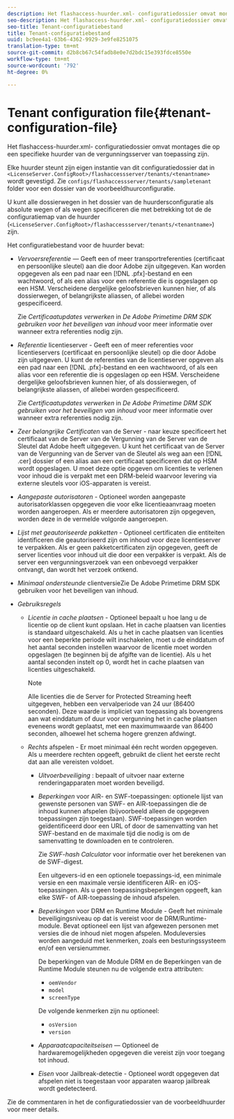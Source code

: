 ```yaml
---
description: Het flashaccess-huurder.xml- configuratiedossier omvat montages die op een specifieke huurder van de vergunningsserver van toepassing zijn.
seo-description: Het flashaccess-huurder.xml- configuratiedossier omvat montages die op een specifieke huurder van de vergunningsserver van toepassing zijn.
seo-title: Tenant-configuratiebestand
title: Tenant-configuratiebestand
uuid: bc9ee4a1-63b6-4362-9929-3e9fe8251075
translation-type: tm+mt
source-git-commit: d2b8cb67c54fadb8e0e7d2bdc15e393fdce8550e
workflow-type: tm+mt
source-wordcount: '792'
ht-degree: 0%

---
```



# Tenant configuration file{#tenant-configuration-file}

Het flashaccess-huurder.xml- configuratiedossier omvat montages die op een specifieke huurder van de vergunningsserver van toepassing zijn.

Elke huurder steunt zijn eigen instantie van dit configuratiedossier dat in `<LicenseServer.ConfigRoot>/flashaccessserver/tenants/<tenantname>` wordt gevestigd. Zie `configs/flashaccessserver/tenants/sampletenant` folder voor een dossier van de voorbeeldhuurconfiguratie.

U kunt alle dossierwegen in het dossier van de huurdersconfiguratie als absolute wegen of als wegen specificeren die met betrekking tot de de configuratiemap van de huurder (`<LicenseServer.ConfigRoot>/flashaccessserver/tenants/<tenantname>`) zijn.

Het configuratiebestand voor de huurder bevat:

* *Vervoersreferentie* — Geeft een of meer transportreferenties (certificaat en persoonlijke sleutel) aan die door Adobe zijn uitgegeven. Kan worden opgegeven als een pad naar een [!DNL .pfx]-bestand en een wachtwoord, of als een alias voor een referentie die is opgeslagen op een HSM. Verscheidene dergelijke geloofsbrieven kunnen hier, of als dossierwegen, of belangrijkste aliassen, of allebei worden gespecificeerd.

   Zie *Certificaatupdates verwerken* in *De Adobe Primetime DRM SDK gebruiken voor het beveiligen van inhoud* voor meer informatie over wanneer extra referenties nodig zijn.

* *Referentie*  licentieserver - Geeft een of meer referenties voor licentieservers (certificaat en persoonlijke sleutel) op die door Adobe zijn uitgegeven. U kunt de referenties van de licentieserver opgeven als een pad naar een [!DNL .pfx]-bestand en een wachtwoord, of als een alias voor een referentie die is opgeslagen op een HSM. Verscheidene dergelijke geloofsbrieven kunnen hier, of als dossierwegen, of belangrijkste aliassen, of allebei worden gespecificeerd.

   Zie *Certificaatupdates verwerken* in *De Adobe Primetime DRM SDK gebruiken voor het beveiligen van inhoud* voor meer informatie over wanneer extra referenties nodig zijn.

* *Zeer belangrijke Certificaten*  van de Server - naar keuze specificeert het certificaat van de Server van de Vergunning van de Server van de Sleutel dat Adobe heeft uitgegeven. U kunt het certificaat van de Server van de Vergunning van de Server van de Sleutel als weg aan een [!DNL .cer] dossier of een alias aan een certificaat specificeren dat op HSM wordt opgeslagen. U moet deze optie opgeven om licenties te verlenen voor inhoud die is verpakt met een DRM-beleid waarvoor levering via externe sleutels voor iOS-apparaten is vereist.

* *Aangepaste autorisatoren*  - Optioneel worden aangepaste autorisatorklassen opgegeven die voor elke licentieaanvraag moeten worden aangeroepen. Als er meerdere autorisatoren zijn opgegeven, worden deze in de vermelde volgorde aangeroepen.
* *Lijst met geautoriseerde pakketten*  - Optioneel certificaten die entiteiten identificeren die geautoriseerd zijn om inhoud voor deze licentieserver te verpakken. Als er geen pakketcertificaten zijn opgegeven, geeft de server licenties voor inhoud uit die door een verpakker is verpakt. Als de server een vergunningsverzoek van een onbevoegd verpakker ontvangt, dan wordt het verzoek ontkend.
* *Minimaal ondersteunde* clientversieZie De Adobe Primetime DRM SDK gebruiken voor het beveiligen van inhoud.

* *Gebruiksregels*

   * *Licentie in cache plaatsen*  - Optioneel bepaalt u hoe lang u de licentie op de client kunt opslaan. Het in cache plaatsen van licenties is standaard uitgeschakeld. Als u het in cache plaatsen van licenties voor een beperkte periode wilt inschakelen, moet u de einddatum of het aantal seconden instellen waarvoor de licentie moet worden opgeslagen (te beginnen bij de afgifte van de licentie). Als u het aantal seconden instelt op 0, wordt het in cache plaatsen van licenties uitgeschakeld.

      >[!NOTE]
      >
      >Alle licenties die de Server for Protected Streaming heeft uitgegeven, hebben een vervalperiode van 24 uur (86400 seconden). Deze waarde is impliciet van toepassing als bovengrens aan wat einddatum of duur voor vergunning het in cache plaatsen eveneens wordt geplaatst, met een maximumwaarde van 86400 seconden, alhoewel het schema hogere grenzen afdwingt.

   * *Rechts*  afspelen - Er moet minimaal één recht worden opgegeven. Als u meerdere rechten opgeeft, gebruikt de client het eerste recht dat aan alle vereisten voldoet.

      * *Uitvoerbeveiliging* : bepaalt of uitvoer naar externe renderingapparaten moet worden beveiligd.
      * *Beperkingen*  voor AIR- en SWF-toepassingen: optionele lijst van gewenste personen van SWF- en AIR-toepassingen die de inhoud kunnen afspelen (bijvoorbeeld alleen de opgegeven toepassingen zijn toegestaan). SWF-toepassingen worden geïdentificeerd door een URL of door de samenvatting van het SWF-bestand en de maximale tijd die nodig is om de samenvatting te downloaden en te controleren.

         Zie *SWF-hash Calculator* voor informatie over het berekenen van de SWF-digest.

         Een uitgevers-id en een optionele toepassings-id, een minimale versie en een maximale versie identificeren AIR- en iOS-toepassingen. Als u geen toepassingsbeperkingen opgeeft, kan elke SWF- of AIR-toepassing de inhoud afspelen.

      * *Beperkingen*  voor DRM en Runtime Module - Geeft het minimale beveiligingsniveau op dat is vereist voor de DRM/Runtime-module. Bevat optioneel een lijst van afgewezen personen met versies die de inhoud niet mogen afspelen. Moduleversies worden aangeduid met kenmerken, zoals een besturingssysteem en/of een versienummer.

         De beperkingen van de Module DRM en de Beperkingen van de Runtime Module steunen nu de volgende extra attributen:

         * `oemVendor`
         * `model`
         * `screenType`

         De volgende kenmerken zijn nu optioneel:

         * `osVersion`
         * `version`
      * *Apparaatcapaciteitseisen*  — Optioneel de hardwaremogelijkheden opgegeven die vereist zijn voor toegang tot inhoud.
      * *Eisen*  voor Jailbreak-detectie - Optioneel wordt opgegeven dat afspelen niet is toegestaan voor apparaten waarop jailbreak wordt gedetecteerd.



Zie de commentaren in het de configuratiedossier van de voorbeeldhuurder voor meer details.
